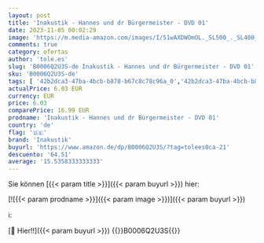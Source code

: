 ```yaml
---
layout: post
title: 'Inakustik - Hannes und dr Bürgermeister - DVD 01'
date: 2023-11-05 00:02:29
image: 'https://m.media-amazon.com/images/I/51wAXDWOmOL._SL500_._SL400_.jpg'
comments: true
category: ofertas
author: 'tole.es'
slug: 'B0006Q2U3S-de Inakustik - Hannes und dr Bürgermeister - DVD 01'
sku: 'B0006Q2U3S-de'
tags: [ '42b2dca3-47ba-4bcb-b878-b67c8c78c96a_0','42b2dca3-47ba-4bcb-b878-b67c8c78c96a_1001','74a8fe95-105c-4404-b7b6-890adeb9d59b_0','74a8fe95-105c-4404-b7b6-890adeb9d59b_6201','Arborist Merchandising Root','Coupon-Aktion','Custom Stores','DVD & Blu-ray','Featured Categories','Gebrauchte DVDs & Blu-rays','Komödie & Unterhaltung','Musik Kategorien','Musik-CDs & Vinyl','Self Service','Serien & TV-Produktionen','Special Features Stores','inakustik','🇩🇪', ]
actualPrice: 6.03 EUR
currency: EUR
price: 6.03
comparePrice: 16.99 EUR
prodname: 'Inakustik - Hannes und dr Bürgermeister - DVD 01'
country: 'de'
flag: '🇩🇪'
brand: 'Inakustik'
buyurl: 'https://www.amazon.de/dp/B0006Q2U3S/?tag=tolees0ca-21'
descuento: '64.51'
average: '15.5358333333333'
---
```


Sie können [{{< param title >}}]({{< param buyurl >}}) hier:

[![{{< param prodname >}}]({{< param image >}})]({{< param buyurl >}})

ℹ️:


[🛒 Hier!!]({{< param buyurl >}})
{{<world>}}B0006Q2U3S{{</world>}}
